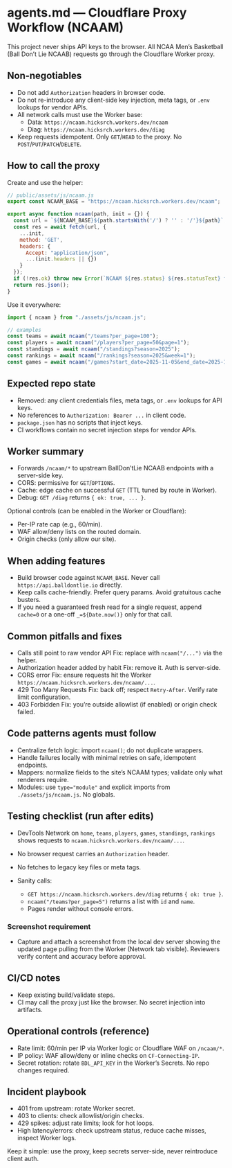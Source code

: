 # agents.md — Cloudflare Proxy Workflow (NCAAM)

This project never ships API keys to the browser. All NCAA Men’s Basketball (Ball Don’t Lie NCAAB) requests go through the Cloudflare Worker proxy.

## Non-negotiables
- Do not add `Authorization` headers in browser code.
- Do not re-introduce any client-side key injection, meta tags, or `.env` lookups for vendor APIs.
- All network calls must use the Worker base:
  - Data: `https://ncaam.hicksrch.workers.dev/ncaam`
  - Diag: `https://ncaam.hicksrch.workers.dev/diag`
- Keep requests idempotent. Only `GET`/`HEAD` to the proxy. No `POST`/`PUT`/`PATCH`/`DELETE`.

## How to call the proxy
Create and use the helper:

```js
// public/assets/js/ncaam.js
export const NCAAM_BASE = "https://ncaam.hicksrch.workers.dev/ncaam";

export async function ncaam(path, init = {}) {
  const url = `${NCAAM_BASE}${path.startsWith('/') ? '' : '/'}${path}`;
  const res = await fetch(url, {
    ...init,
    method: 'GET',
    headers: {
      Accept: "application/json",
      ...(init.headers || {})
    }
  });
  if (!res.ok) throw new Error(`NCAAM ${res.status} ${res.statusText} for ${path}`);
  return res.json();
}
````

Use it everywhere:

```js
import { ncaam } from "./assets/js/ncaam.js";

// examples
const teams = await ncaam("/teams?per_page=100");
const players = await ncaam("/players?per_page=50&page=1");
const standings = await ncaam("/standings?season=2025");
const rankings = await ncaam("/rankings?season=2025&week=1");
const games = await ncaam("/games?start_date=2025-11-05&end_date=2025-11-10&per_page=50");
```

## Expected repo state

* Removed: any client credentials files, meta tags, or `.env` lookups for API keys.
* No references to `Authorization: Bearer ...` in client code.
* `package.json` has no scripts that inject keys.
* CI workflows contain no secret injection steps for vendor APIs.

## Worker summary

* Forwards `/ncaam/*` to upstream BallDon’tLie NCAAB endpoints with a server-side key.
* CORS: permissive for `GET`/`OPTIONS`.
* Cache: edge cache on successful `GET` (TTL tuned by route in Worker).
* Debug: `GET /diag` returns `{ ok: true, ... }`.

Optional controls (can be enabled in the Worker or Cloudflare):

* Per-IP rate cap (e.g., 60/min).
* WAF allow/deny lists on the routed domain.
* Origin checks (only allow our site).

## When adding features

* Build browser code against `NCAAM_BASE`. Never call `https://api.balldontlie.io` directly.
* Keep calls cache-friendly. Prefer query params. Avoid gratuitous cache busters.
* If you need a guaranteed fresh read for a single request, append `cache=0` or a one-off `_=${Date.now()}` only for that call.

## Common pitfalls and fixes

* Calls still point to raw vendor API
  Fix: replace with `ncaam("/...")` via the helper.
* Authorization header added by habit
  Fix: remove it. Auth is server-side.
* CORS error
  Fix: ensure requests hit the Worker `https://ncaam.hicksrch.workers.dev/ncaam/...`.
* 429 Too Many Requests
  Fix: back off; respect `Retry-After`. Verify rate limit configuration.
* 403 Forbidden
  Fix: you’re outside allowlist (if enabled) or origin check failed.

## Code patterns agents must follow

* Centralize fetch logic: import `ncaam()`; do not duplicate wrappers.
* Handle failures locally with minimal retries on safe, idempotent endpoints.
* Mappers: normalize fields to the site’s NCAAM types; validate only what renderers require.
* Modules: use `type="module"` and explicit imports from `./assets/js/ncaam.js`. No globals.

## Testing checklist (run after edits)

* DevTools Network on `home`, `teams`, `players`, `games`, `standings`, `rankings` shows requests to `ncaam.hicksrch.workers.dev/ncaam/...`.
* No browser request carries an `Authorization` header.
* No fetches to legacy key files or meta tags.
* Sanity calls:

  * `GET https://ncaam.hicksrch.workers.dev/diag` returns `{ ok: true }`.
  * `ncaam("/teams?per_page=5")` returns a list with `id` and `name`.
  * Pages render without console errors.

### Screenshot requirement

* Capture and attach a screenshot from the local dev server showing the updated page pulling from the Worker (Network tab visible). Reviewers verify content and accuracy before approval.

## CI/CD notes

* Keep existing build/validate steps.
* CI may call the proxy just like the browser. No secret injection into artifacts.

## Operational controls (reference)

* Rate limit: 60/min per IP via Worker logic or Cloudflare WAF on `/ncaam/*`.
* IP policy: WAF allow/deny or inline checks on `CF-Connecting-IP`.
* Secret rotation: rotate `BDL_API_KEY` in the Worker’s Secrets. No repo changes required.

## Incident playbook

* 401 from upstream: rotate Worker secret.
* 403 to clients: check allowlist/origin checks.
* 429 spikes: adjust rate limits; look for hot loops.
* High latency/errors: check upstream status, reduce cache misses, inspect Worker logs.

Keep it simple: use the proxy, keep secrets server-side, never reintroduce client auth.
